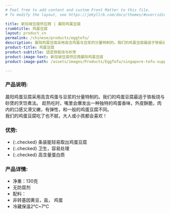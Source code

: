 ```yaml
---
# Feel free to add content and custom Front Matter to this file.
# To modify the layout, see https://jekyllrb.com/docs/themes/#overriding-theme-defaults

title: 新加坡豆腐供应商 | 晨阳鸡蛋豆腐
crumbtitle: 鸡蛋豆腐
layout: product_cn
permalink: /chinese/products/eggtofu/
description: 晨阳鸡蛋豆腐采用高含鸡蛋与豆浆的分量特制的。我们的鸡蛋豆腐最适于铁板烧与砂煲的烹饪煮法。趁热吃时，嘴里会爆发出一种独特的鸡蛋香味，外皮酥脆，肉内的口感又滑又嫩，有弹性，和一般的鸡蛋豆腐不同。我们的鸡蛋豆腐吃了也不腻，大人或小孩都会喜欢！
product-title: 鸡蛋豆腐
product-subtitle: 适宜铁板烧与砂煲
product-image-text: 新加坡豆腐供应商晨阳鸡蛋豆腐
product-image-path: /assets/images/Products/EggTofu/singapore-tofu-supplier-sun-up-egg-tofu.jpg

---
```


### 产品说明:
晨阳鸡蛋豆腐采用高含鸡蛋与豆浆的分量特制的。我们的鸡蛋豆腐最适于铁板烧与砂煲的烹饪煮法。 趁热吃时，嘴里会爆发出一种独特的鸡蛋香味，外皮酥脆，肉内的口感又滑又嫩，有弹性，和一般的鸡蛋豆腐不同。<br>我们的鸡蛋豆腐吃了也不腻，大人或小孩都会喜欢！

### 优势:
- {:.checked} 条装能轻易取出鸡蛋豆腐
- {:.checked} 卫生，容易处理
- {:.checked} 高含量蛋白质

### 产品详情:
- 净重：130克
- 无防腐剂
- 配料：
- 非转基因黄豆，盐， 鸡蛋
- 冷藏保温2℃~7℃

